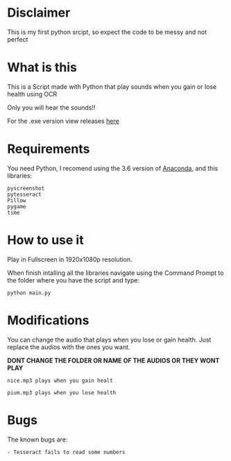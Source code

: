 # Disclaimer
This is my first python srcipt, so expect the code to be messy and not perfect
# What is this
This is a Script made with Python that play sounds when you gain or lose health using OCR

Only you will hear the sounds!!

For the .exe version view releases [here](https://github.com/RKaoZ/Fortnite-Health-Sounds/releases)
# Requirements
You need Python, I recomend using the 3.6 version of [Anaconda](https://www.anaconda.com/download/), and this libraries:
```
pyscreenshot
pytesseract
Pillow
pygame
time
```
# How to use it
Play in Fullscreen in 1920x1080p resolution.

When finish intalling all the libraries navigate using the Command Prompt to the folder where you have the script and type:
```
python main.py
```
# Modifications
You can change the audio that plays when you lose or gain health. Just replace the audios with the ones you want.

**DONT CHANGE THE FOLDER OR NAME OF THE AUDIOS OR THEY WONT PLAY**
```
nice.mp3 plays when you gain healt

pium.mp3 plays when you lose health
```
# Bugs
The known bugs are:
```
- Tesseract fails to read some numbers
```
